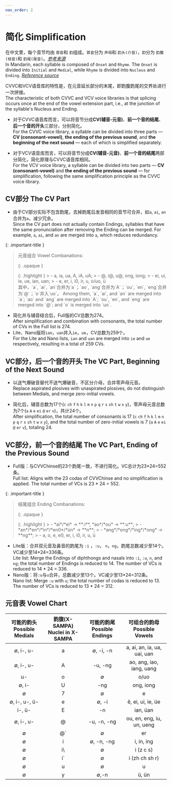 ```yaml
---
nav_order: 2
---
```


# 简化 Simplification

在中文里，每个音节均由 `首音`和 `韵`组成。`首音`分为 `声母`和 `韵头(介音)`，`韵`分为 `韵腹(核音)`和 `韵尾(尾音)`。[*参考来源*](http://jpk.pku.edu.cn/course/llyyx/script/142.pdf)  
In Mandarin, each syllable is composed of `Onset` and `Rhyme`. The `Onset` is divided into `Initial` and `Medial`, while `Rhyme` is divided into `Nucleus` and `Ending`. [*Reference source*](http://jpk.pku.edu.cn/course/llyyx/script/142.pdf)  

CVVC和VCV语音库的特性是，在元音延长部分的末尾，即韵腹韵尾的交界处进行一次拼接。  
The characteristic of both CVVC and VCV voice libraries is that splicing occurs once at the end of the vowel extension part, i.e., at the junction of the syllable's Nucleus and Ending.  

- 对于CVVC语音库而言，可以将音节分成**CV(辅音-元音)**、**前一个音的结尾**、**后一个音的开头**三部分，分别简化。  
  For the CVVC voice library, a syllable can be divided into three parts — **CV (consonant-vowel)**, **the ending of the previous sound**, and **the beginning of the next sound** — each of which is simplified separately.  

- 对于VCV语音库而言，可以将音节分成**CV(辅音-元音)**、**前一个音的结尾**两部分简化，简化原理与CVVC语音库相同。  
  For the VCV voice library, a syllable can be divided into two parts — **CV (consonant-vowel)** and **the ending of the previous sound** — for simplification, following the same simplification principle as the CVVC voice library.  

## CV部分 The CV Part

- 由于CV部分实际不包含韵尾，去掉韵尾后发音相同的音节可合并，如`a`, `ai`, `an`合并为`a`，减少冗余。  
  Since the CV part does not actually contain Endings, syllables that have the same pronunciation after removing the Ending can be merged. For example, `a`, `ai`, and `an` are merged into `a`, which reduces redundancy.  

{: .important-title }
> 元音组合 Vowel Combanations:
> 
> {: .opaque }
> <div markdown="block">
> {: .highlight }
> > - a, ia, ua, A, iA, uA;
> > - @, i@, u@, ong, iong;
> > - ei, ui, ie, ue, ian, uan;
> > - e, er, i, i0, ir, u, o/uo, ü
> </div>
> 其中，`a`, `ai`, `an`合并为`a`；`ao`, `ang`合并为`A`；`ou`, `en`, `eng`合并为`@`；`o`并入`uo`。  
> Among them, `a`, `ai`, and `an` are merged into `a`; `ao` and `ang` are merged into `A`; `ou`, `en`, and `eng` are merged into `@`; and `o` is merged into `uo`.

- 简化并与辅音结合后，Full版的CV总数为274。  
  After simplification and combination with consonants, the total number of CVs in the Full list is 274.
- Lite、Nano版将`ian`，`uan`并入`ie`，`ue`，CV总数为259个。  
  For the Lite and Nano lists, `ian` and `uan` are merged into `ie` and `ue` respectively, resulting in a total of 259 CVs.

## VC部分，后一个音的开头 The VC Part, Beginning of the Next Sound

- 以送气爆破音替代不送气爆破音，不区分介母，合并零声母元音。  
  Replace aspirated plosives with unaspirated plosives, do not distinguish between Medials, and merge zero-initial vowels.

- 简化后，辅音总数为17个(`c` `ch` `f` `h` `k` `l` `m` `n` `p` `q` `r` `s` `sh` `t` `w` `x` `y`)，零声母元音总数为7个(`a` `A` `e` `ei` `@` `er` `v`)，共计24个。  
  After simplification, the total number of consonants is 17 (`c` `ch` `f` `h` `k` `l` `m` `n` `p` `q` `r` `s` `sh` `t` `w` `x` `y`), and the total number of zero-initial vowels is 7 (`a` `A` `e` `ei` `@` `er` `v`), totaling 24.

## VC部分，前一个音的结尾 The VC Part, Ending of the Previous Sound

- Full版：与CVVChinse的23个韵尾一致，不进行简化。VC总计为23*24=552条。  
  Full list: Aligns with the 23 codas of CVVChinse and no simplification is applied. The total number of VCs is 23 * 24 = 552.

{: .important-title }
> 结尾组合 Ending Combanations:
> 
> {: .opaque }
> <div markdown="block">
> {: .highlight }
> > - *ai*/*ei* -> **:i**, *ao*/*ou* -> **:u**;
> > - *an*/*en*/*in*/*en0*/*ün* -> **n**;
> > - *ang*/*eng*/*ing*/*ong* -> **ng**;
> > - a, o, e, e0, er, i, i0, ir, u, ü
> </div>

- Lite版：合并双元音及鼻音的韵尾为 `:i` ，`:u`， `n`，`ng`，韵尾总数减少至14个。VC减少至14*24=336条。  
  Lite list: Merge the Endings of diphthongs and nasals into `:i`, `:u`, `n`, and `ng`; the total number of Endings is reduced to 14. The number of VCs is reduced to 14 * 24 = 336.
- Nano版：将`:u`与`u`合并，总数减少至13个。VC减少至13*24=312条。  
  Nano list: Merge `:u` with `u`; the total number of codas is reduced to 13. The number of VCs is reduced to 13 * 24 = 312.


## 元音表 Vowel Chart

| 可能的韵头<br/>Possible Medials | 韵腹(X-SAMPA)<br/>Nuclei in X-SAMPA | 可能的韵尾<br/>Possible Endings | 可组合的韵母<br/> Possible Vowels |
| :---: | :---: | :---: | :---: |
| ∅, i-, u- | a | ∅, -i, -n | a, ai, an, ia, ua, uai, uan |
| ∅, i-, u- | A | -u, -ng | ao, ang, iao, iang, uang |
| u- | o | ∅ | o/uo |
| ∅, i- | U | -ng | ong, iong |
| ∅ | 7 | ∅ | e |
| ∅, i-, u-, ü- | e | ∅, -i | ê, ei, ui, ie, üe |
| i-, ü- | E | -n | ian, üan |
| ∅, i-, u- | @ | -u, -n, -ng | ou, en, eng, iu, un, ueng |
| ∅ | @\` | ∅ | er |
| ∅ | i | ∅, -n, -ng | i, in, ing |
| ∅ | i\ | ∅ | i (z c s) |
| ∅ | i\` | ∅ | i (zh ch sh r) |
| ∅ | u | ∅ | u |
| ∅ | y | ∅,-n | ü, ün |
